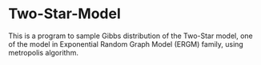 # Two-Star-Model
This is a program to sample Gibbs distribution of the Two-Star model, one of the model in Exponential Random Graph Model (ERGM) family, using metropolis algorithm.
